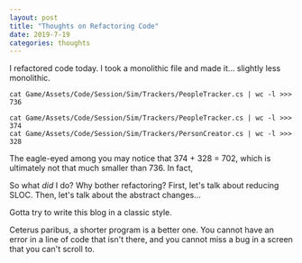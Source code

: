 ```yaml
---
layout: post
title: "Thoughts on Refactoring Code"
date: 2019-7-19
categories: thoughts 
---
```


I refactored code today. I took a monolithic file and made it... slightly less
monolithic.

```
cat Game/Assets/Code/Session/Sim/Trackers/PeopleTracker.cs | wc -l >>> 736
```
```
cat Game/Assets/Code/Session/Sim/Trackers/PeopleTracker.cs | wc -l >>> 374
cat Game/Assets/Code/Session/Sim/Trackers/PersonCreator.cs | wc -l >>> 328
```

The eagle-eyed among you may notice that 374 + 328 = 702, which is ultimately not that
much smaller than 736. In fact,

So what _did_ I do? Why bother refactoring? First, let's talk about reducing SLOC. Then,
let's talk about the abstract changes...

Gotta try to write this blog in a classic style.

Ceterus paribus, a shorter program is a better one. You cannot have an error in a line of
code that isn't there, and you cannot miss a bug in a screen that you can't scroll to.
